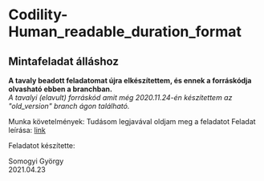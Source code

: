 # Codility-Human_readable_duration_format

## Mintafeladat álláshoz

**A tavaly beadott feladatomat újra elkészítettem, és ennek a forráskódja olvasható ebben a branchban.**\
*A tavalyi (elavult) forráskód amit még 2020.11.24-én készítettem az "old_version" branch ágon található.*

Munka követelmények: Tudásom legjavával oldjam meg a feladatot
Feladat leírása: [link](https://www.codewars.com/kata/human-readable-duration-format)

Feladatot készítette:
<p>Somogyi György<br>
2021.04.23</p>
